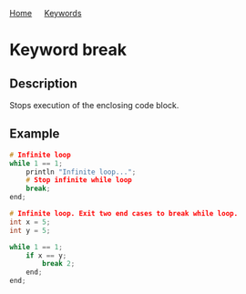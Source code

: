 [Home](https://puckowski.github.io/concert/) <span>&emsp;</span> [Keywords](https://puckowski.github.io/concert/keywords.html)

# Keyword break

## Description

Stops execution of the enclosing code block.

## Example

```cpp
# Infinite loop
while 1 == 1;
    println "Infinite loop...";
    # Stop infinite while loop
    break; 
end;

# Infinite loop. Exit two end cases to break while loop.
int x = 5;
int y = 5;

while 1 == 1;
	if x == y;
		break 2;
	end;
end;
```
